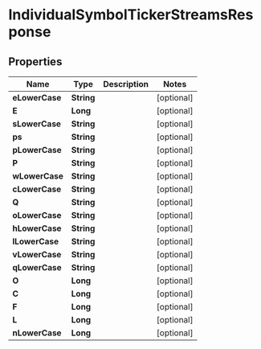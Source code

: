 

# IndividualSymbolTickerStreamsResponse


## Properties

| Name | Type | Description | Notes |
|------------ | ------------- | ------------- | -------------|
|**eLowerCase** | **String** |  |  [optional] |
|**E** | **Long** |  |  [optional] |
|**sLowerCase** | **String** |  |  [optional] |
|**ps** | **String** |  |  [optional] |
|**pLowerCase** | **String** |  |  [optional] |
|**P** | **String** |  |  [optional] |
|**wLowerCase** | **String** |  |  [optional] |
|**cLowerCase** | **String** |  |  [optional] |
|**Q** | **String** |  |  [optional] |
|**oLowerCase** | **String** |  |  [optional] |
|**hLowerCase** | **String** |  |  [optional] |
|**lLowerCase** | **String** |  |  [optional] |
|**vLowerCase** | **String** |  |  [optional] |
|**qLowerCase** | **String** |  |  [optional] |
|**O** | **Long** |  |  [optional] |
|**C** | **Long** |  |  [optional] |
|**F** | **Long** |  |  [optional] |
|**L** | **Long** |  |  [optional] |
|**nLowerCase** | **Long** |  |  [optional] |



